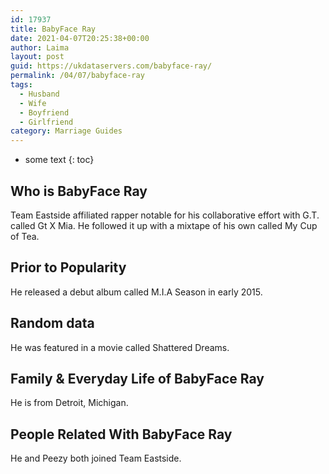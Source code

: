 ```yaml
---
id: 17937
title: BabyFace Ray
date: 2021-04-07T20:25:38+00:00
author: Laima
layout: post
guid: https://ukdataservers.com/babyface-ray/
permalink: /04/07/babyface-ray
tags:
  - Husband
  - Wife
  - Boyfriend
  - Girlfriend
category: Marriage Guides
---
```


* some text
{: toc}


## Who is BabyFace Ray
                  
                  
                  
Team Eastside affiliated rapper notable for his collaborative effort with G.T. called Gt X Mia. He followed it up with a mixtape of his own called My Cup of Tea.
                  
              
            
              
            
                
                
                
## Prior to Popularity
                  
                  
                  
He released a debut album called M.I.A Season in early 2015.
                  
              
            
              
            
                
                
                
## Random data
                  
                  
                  
He was featured in a movie called Shattered Dreams.
                  
              
            
              
            
                
                
                
## Family & Everyday Life of BabyFace Ray
                  
                  
                  
He is from Detroit, Michigan.
                  
              
            
              
            
                
                
                
## People Related With BabyFace Ray
                  
                  
                  
He and Peezy both joined Team Eastside.
                  
              
            
              
            
                
              
            
              
              
            
            
              
            
          
          
          